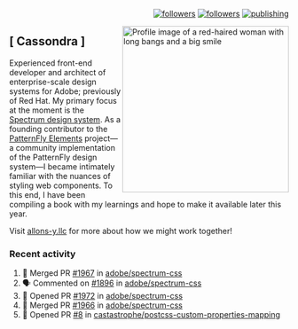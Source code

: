 <p align="right"><a rel="me" href="https://front-end.social/@castastrophe">
    <img alt="followers" title="Follow me on Mastodon" src="https://img.shields.io/mastodon/follow/109297102751309835?domain=https%3A%2F%2Ffront-end.social&label=Follow&logo=mastodon&logoColor=white&style=for-the-badge&labelColor=008080&color=006969"/></a>
  <a href="https://codepen.io/castastrophe/">
    <img alt="followers" title="Follow me on CodePen" src="https://img.shields.io/badge/16-1?color=640464&labelColor=7c007c&style=for-the-badge&logo=codepen&label=Follow"/></a>
<a href="https://castastrophe.medium.com/">
    <img alt="publishing" title="View articles on Medium" src="https://img.shields.io/badge/107-1?color=666&labelColor=444&label=subscribe&logo=medium&logoColor=white&style=for-the-badge"/></a>
    </p>
    
<img align="right" src="https://user-images.githubusercontent.com/1840295/209837133-f6b4d7a5-2117-4634-83b8-a635fb49a96a.png" height="300" alt="Profile image of a red-haired woman with long bangs and a big smile">

## [&nbsp;Cassondra&nbsp;]
    
Experienced front-end developer and architect of enterprise-scale design systems for Adobe; previously of Red Hat. My primary focus at the moment is the [Spectrum design system](https://github.com/adobe/spectrum-css). As a founding contributor to the [PatternFly&nbsp;Elements](https://github.com/patternfly/patternfly-elements) project&mdash;a community implementation of the PatternFly design system&mdash;I became intimately familiar with the nuances of styling web components. To this end, I have been compiling a book with my learnings and hope to make it available later this year.

Visit [allons-y.llc](http://allons-y.llc/) for more about how we might work together!

### Recent activity

<!--START_SECTION:activity-->
1. 🎉 Merged PR [#1967](https://github.com/adobe/spectrum-css/pull/1967) in [adobe/spectrum-css](https://github.com/adobe/spectrum-css)
2. 🗣 Commented on [#1896](https://github.com/adobe/spectrum-css/issues/1896) in [adobe/spectrum-css](https://github.com/adobe/spectrum-css)
3. 💪 Opened PR [#1972](https://github.com/adobe/spectrum-css/pull/1972) in [adobe/spectrum-css](https://github.com/adobe/spectrum-css)
4. 🎉 Merged PR [#1966](https://github.com/adobe/spectrum-css/pull/1966) in [adobe/spectrum-css](https://github.com/adobe/spectrum-css)
5. 💪 Opened PR [#8](https://github.com/castastrophe/postcss-custom-properties-mapping/pull/8) in [castastrophe/postcss-custom-properties-mapping](https://github.com/castastrophe/postcss-custom-properties-mapping)
<!--END_SECTION:activity-->
